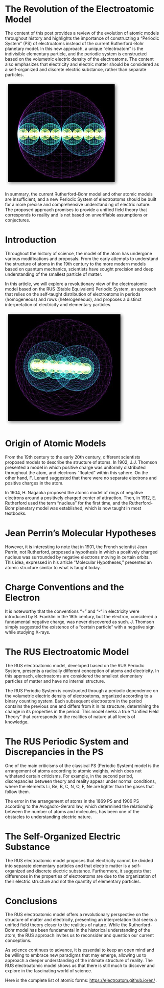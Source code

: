 # The Revolution of the Electroatomic Model
The content of this post provides a review of the evolution of atomic models throughout history and highlights the importance of constructing a “Periodic System” (PS) of electroatoms instead of the current Rutherford-Bohr planetary model. In this new approach, a unique “electroatom” is the indivisible elementary particle, and the periodic system is constructed based on the volumetric electric density of the electroatoms. The content also emphasizes that electricity and electric matter should be considered as a self-organized and discrete electric substance, rather than separate particles.

![Electroatom 2D](electroatom-1.jpg)

In summary, the current Rutherford-Bohr model and other atomic models are insufficient, and a new Periodic System of electroatoms should be built for a more precise and comprehensive understanding of electric nature. The proposed approach promises to provide a unified field theory that corresponds to reality and is not based on unverifiable assumptions or conjectures.

# Introduction
Throughout the history of science, the model of the atom has undergone various modifications and proposals. From the early attempts to understand the structure of atoms in the 19th century to the more modern models based on quantum mechanics, scientists have sought precision and deep understanding of the smallest particle of matter.

In this article, we will explore a revolutionary view of the electroatomic model based on the RUS (Stable Equivalent) Periodic System, an approach that relies on the self-taught distribution of electroatoms in periods (homogeneous) and rows (heterogeneous), and proposes a distinct interpretation of electricity and elementary particles.

![Electroatom 3D](electroatom-2.jpg)

# Origin of Atomic Models
From the 19th century to the early 20th century, different scientists proposed models to describe the structure of atoms. In 1902, J.J. Thomson presented a model in which positive charge was uniformly distributed throughout the atom, and electrons “floated” within this sphere. On the other hand, F. Lenard suggested that there were no separate electrons and positive charges in the atom.

In 1904, H. Nagaoka proposed the atomic model of rings of negative electrons around a positively charged center of attraction. Then, in 1912, E. Rutherford used the term “nucleus” for the first time, and the Rutherford-Bohr planetary model was established, which is now taught in most textbooks.

# Jean Perrin’s Molecular Hypotheses
However, it is interesting to note that in 1901, the French scientist Jean Perrin, not Rutherford, proposed a hypothesis in which a positively charged nucleus was surrounded by negative electrons moving in certain orbits. This idea, expressed in his article “Molecular Hypotheses,” presented an atomic structure similar to what is taught today.

# Charge Conventions and the Electron
It is noteworthy that the conventions “+” and “-” in electricity were introduced by B. Franklin in the 18th century, but the electron, considered a fundamental negative charge, was never discovered as such. J. Thomson simply suggested the existence of a “certain particle” with a negative sign while studying X-rays.

# The RUS Electroatomic Model
The RUS electroatomic model, developed based on the RUS Periodic System, presents a radically different conception of atoms and electricity. In this approach, electroatoms are considered the smallest elementary particles of matter and have no internal structure.

The RUS Periodic System is constructed through a periodic dependence on the volumetric electric density of electroatoms, organized according to a binary counting system. Each subsequent electroatom in the period contains the previous one and differs from it in its structure, determining the change in its properties in the period. This model seeks a true “Unified Field Theory” that corresponds to the realities of nature at all levels of knowledge.

# The RUS Periodic System and Discrepancies in the PS
One of the main criticisms of the classical PS (Periodic System) model is the arrangement of atoms according to atomic weights, which does not withstand certain criticisms. For example, in the second period, discrepancies between theory and reality appear under normal conditions, where the elements Li, Be, B, C, N, O, F, Ne are lighter than the gases that follow them.

The error in the arrangement of atoms in the 1869 PS and 1906 PS according to the Avogadro-Gerard law, which determined the relationship between the number of atoms and molecules, has been one of the obstacles to understanding electric nature.

# The Self-Organized Electric Substance
The RUS electroatomic model proposes that electricity cannot be divided into separate elementary particles and that electric matter is a self-organized and discrete electric substance. Furthermore, it suggests that differences in the properties of electroatoms are due to the organization of their electric structure and not the quantity of elementary particles.

# Conclusions
The RUS electroatomic model offers a revolutionary perspective on the structure of matter and electricity, presenting an interpretation that seeks a unified field theory closer to the realities of nature. While the Rutherford-Bohr model has been fundamental in the historical understanding of the atom, the RUS approach invites us to reconsider and question our current conceptions.

As science continues to advance, it is essential to keep an open mind and be willing to embrace new paradigms that may emerge, allowing us to approach a deeper understanding of the intimate structure of reality. The RUS electroatomic model shows us that there is still much to discover and explore in the fascinating world of science.

Here is the complete list of atomic forms: https://electroatom.github.io/en/
.
